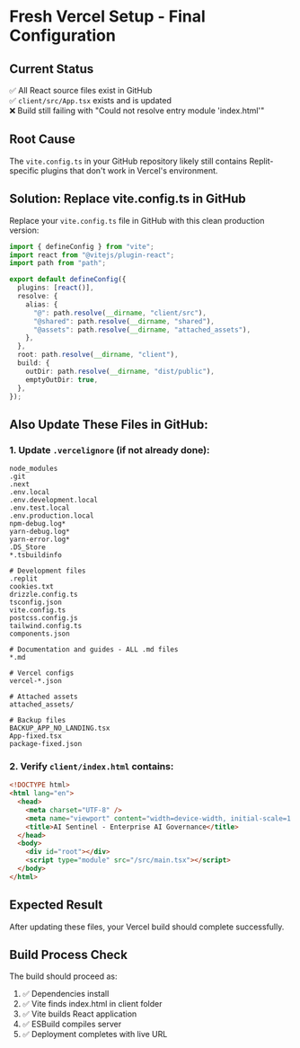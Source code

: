 # Fresh Vercel Setup - Final Configuration

## Current Status
✅ All React source files exist in GitHub  
✅ `client/src/App.tsx` exists and is updated  
❌ Build still failing with "Could not resolve entry module 'index.html'"

## Root Cause
The `vite.config.ts` in your GitHub repository likely still contains Replit-specific plugins that don't work in Vercel's environment.

## Solution: Replace vite.config.ts in GitHub

Replace your `vite.config.ts` file in GitHub with this clean production version:

```typescript
import { defineConfig } from "vite";
import react from "@vitejs/plugin-react";
import path from "path";

export default defineConfig({
  plugins: [react()],
  resolve: {
    alias: {
      "@": path.resolve(__dirname, "client/src"),
      "@shared": path.resolve(__dirname, "shared"),
      "@assets": path.resolve(__dirname, "attached_assets"),
    },
  },
  root: path.resolve(__dirname, "client"),
  build: {
    outDir: path.resolve(__dirname, "dist/public"),
    emptyOutDir: true,
  },
});
```

## Also Update These Files in GitHub:

### 1. Update `.vercelignore` (if not already done):
```
node_modules
.git
.next
.env.local
.env.development.local
.env.test.local
.env.production.local
npm-debug.log*
yarn-debug.log*
yarn-error.log*
.DS_Store
*.tsbuildinfo

# Development files
.replit
cookies.txt
drizzle.config.ts
tsconfig.json
vite.config.ts
postcss.config.js
tailwind.config.ts
components.json

# Documentation and guides - ALL .md files
*.md

# Vercel configs
vercel-*.json

# Attached assets
attached_assets/

# Backup files
BACKUP_APP_NO_LANDING.tsx
App-fixed.tsx
package-fixed.json
```

### 2. Verify `client/index.html` contains:
```html
<!DOCTYPE html>
<html lang="en">
  <head>
    <meta charset="UTF-8" />
    <meta name="viewport" content="width=device-width, initial-scale=1.0, maximum-scale=1" />
    <title>AI Sentinel - Enterprise AI Governance</title>
  </head>
  <body>
    <div id="root"></div>
    <script type="module" src="/src/main.tsx"></script>
  </body>
</html>
```

## Expected Result
After updating these files, your Vercel build should complete successfully.

## Build Process Check
The build should proceed as:
1. ✅ Dependencies install
2. ✅ Vite finds index.html in client folder
3. ✅ Vite builds React application
4. ✅ ESBuild compiles server
5. ✅ Deployment completes with live URL